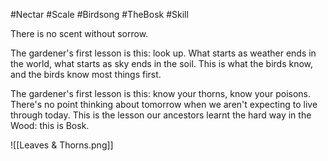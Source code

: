 #Nectar #Scale #Birdsong #TheBosk #Skill 

There is no scent without sorrow.

The gardener's first lesson is this: look up. What starts as weather ends in the world, what starts as sky ends in the soil. This is what the birds know, and the birds know most things first.

The gardener's first lesson is this: know your thorns, know your poisons. There's no point thinking about tomorrow when we aren't expecting to live through today. This is the lesson our ancestors learnt the hard way in the Wood: this is Bosk.

![[Leaves & Thorns.png]]